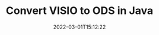---
############################# Static ############################
layout: "auto-gen-conversion"
date: 2022-03-01T15:12:22
draft: false
otherformats: 
breadcrumb: VISIO to ODS in Java

############################# Head ############################
head_title: "VISIO to ODS Converter in Java"
head_description: "Convert VISIO to ODS in Java using a few lines of code. Use the GroupDocs Document Conversion API to convert over 160 file formats."

############################# Header ############################
title: "Convert VISIO to ODS in Java"
description: "VISIO to ODS conversion with a few lines of Java code"
bg_image: "https://cms.admin.containerize.com/templates/aspose/App_Themes/V3/images/bg/header1.png"
bg_overlay: false
button:
    enable: true

############################# SubMenu ############################
submenu:
    enable: true

    left:
        img_alt: "GroupDocs.Conversion for Java"
        image: "https://cms.admin.containerize.com/templates/groupdocs/images/product-logos/90x90-noborder/groupdocs-conversion-java.png"
        product: "GroupDocs.Conversion"
        platform: "Java"



############################# About ############################
about:
    enable: true
    title: "About GroupDocs.Conversion for Java API"
    content: |
        [GroupDocs.Conversion for Java](https://products.groupdocs.com/conversion/java/) can be used to convert Microsoft Word, Excel, PowerPoint, PDF, Visio and other formats. GroupDocs.Conversion is a standalone API that is suitable for back-end and internal systems where high performance is required. It does not depend on any software such as Microsoft or Open Office.
    

overview:
    enable: true
    content: |
        Convert your VISIO files to ODS in Java easily. You can use just a couple of Java code lines in any platform of your choice like - Windows, Linux, macOS.
        You can try VISIO to ODS conversion for free and evaluate conversion results quality.  Along with simple file conversion scenarios you can try more advanced options for loading source VISIO file and for saving output ODS result. 
        
        For example, for the source VISIO file you may use the following load options:

        * auto-detect file format;
        * specify password for protected files (if file format supports it);
        * replace missing fonts to preserve document appearance.
        
        There are also advanced convert options for the ODS file:

        * convert specific document page or page range;
        * add a watermark to the converted ODS file and many more.

        Once conversion is completed you can save your ODS file to the local file path or any third-party storage like FTP, Amazon S3, Google Drive, Dropbox etc. Please note - to convert VISIO to ODS there is no need for any additional software installed - like MS Office, Open Office, Adobe Acrobat Reader etc.


############################# Steps ############################
steps:
    enable: true
    title_left: "Steps to convert VISIO to ODS in Java"
    content_left: |
        [GroupDocs.Conversion for Java](https://products.groupdocs.com/conversion/java/) makes it easy for developers to convert a VISIO file to ODS with a few lines of code.
        
        * Create an instance of the Converter class and provide the file VISIO with the full path
        * Create and set ConvertOptions for ODS type.
        * Call the Converter.Convert method and pass the full path and format (ODS) as a parameter

    title_right: "System Requirements"
    content_right: |
        Basic conversion with GroupDocs.Conversion for Java can be done in just a few simple steps. Our APIs are supported on all major platforms and operating systems. Before executing the code below, make sure you have the following prerequisites installed on your system.

        * Operating systems: Microsoft Windows, Linux, MacOS
        * Development environments: NetBeans, Intellij IDEA, Eclipse, etc.
        * Java runtime: J2SE 6.0 and above
        * Get the latest GroupDocs.Conversion for Java from [Maven](https://repository.groupdocs.com/webapp/#/artifacts/browse/tree/General/repo/com/groupdocs/groupdocs-conversion)
         
    code: |
        ```java    
        // Load source file VISIO for conversion
        Converter converter = new Converter("input.visio");
        // Prepare conversion options for target format ODS
        ConvertOptions convertOptions = new FileType().fromExtension("ods").getConvertOptions();
        // Convert to ODS format
        converter.convert("output.ods", convertOptions);
        ```

demos:
    enable: true
    title: "VISIO to ODS Live Demo"
    content: |
       Convert VISIO to ODS now by visiting the [GroupDocs.Conversion App](https://products.groupdocs.app/conversion/family) website. Online demo has the following advantages
          

more_formats:
    enable: true
    title: "Other supported VISIO conversions in Java"
    content: "You can also convert VISIO to many other file formats. Please see the list below."
       
       
back_to_top:
    enable: true
---